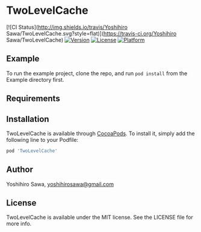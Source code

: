 # TwoLevelCache

[![CI Status](http://img.shields.io/travis/Yoshihiro Sawa/TwoLevelCache.svg?style=flat)](https://travis-ci.org/Yoshihiro Sawa/TwoLevelCache)
[![Version](https://img.shields.io/cocoapods/v/TwoLevelCache.svg?style=flat)](http://cocoapods.org/pods/TwoLevelCache)
[![License](https://img.shields.io/cocoapods/l/TwoLevelCache.svg?style=flat)](http://cocoapods.org/pods/TwoLevelCache)
[![Platform](https://img.shields.io/cocoapods/p/TwoLevelCache.svg?style=flat)](http://cocoapods.org/pods/TwoLevelCache)

## Example

To run the example project, clone the repo, and run `pod install` from the Example directory first.

## Requirements

## Installation

TwoLevelCache is available through [CocoaPods](http://cocoapods.org). To install
it, simply add the following line to your Podfile:

```ruby
pod 'TwoLevelCache'
```

## Author

Yoshihiro Sawa, yoshihirosawa@gmail.com

## License

TwoLevelCache is available under the MIT license. See the LICENSE file for more info.
